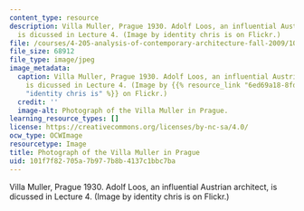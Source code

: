 ```yaml
---
content_type: resource
description: Villa Muller, Prague 1930. Adolf Loos, an influential Austrian architect,
  is dicussed in Lecture 4. (Image by identity chris is on Flickr.)
file: /courses/4-205-analysis-of-contemporary-architecture-fall-2009/101f7f82705a7b977b8b4137c1bbc7ba_4-205f09.jpg
file_size: 68912
file_type: image/jpeg
image_metadata:
  caption: Villa Muller, Prague 1930. Adolf Loos, an influential Austrian architect,
    is dicussed in Lecture 4. (Image by {{% resource_link "6ed69a18-8fdc-4527-988f-e9b225283b41"
    "identity chris is" %}} on Flickr.)
  credit: ''
  image-alt: Photograph of the Villa Muller in Prague.
learning_resource_types: []
license: https://creativecommons.org/licenses/by-nc-sa/4.0/
ocw_type: OCWImage
resourcetype: Image
title: Photograph of the Villa Muller in Prague
uid: 101f7f82-705a-7b97-7b8b-4137c1bbc7ba
---
```

Villa Muller, Prague 1930. Adolf Loos, an influential Austrian architect, is dicussed in Lecture 4. (Image by identity chris is on Flickr.)